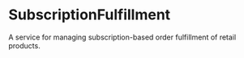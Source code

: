 # SubscriptionFulfillment
A service for managing subscription-based order fulfillment of retail products.
